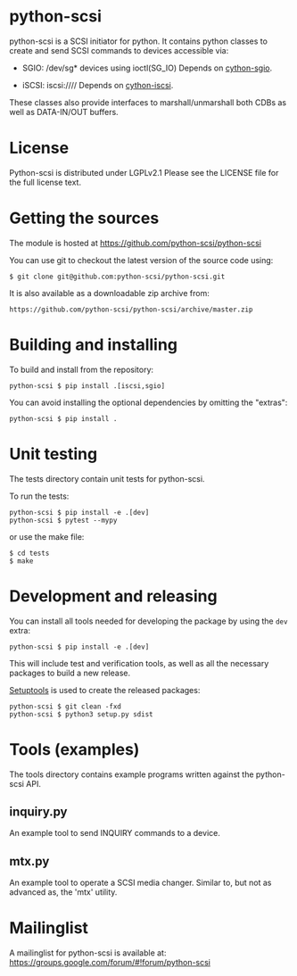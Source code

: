 python-scsi
===========
python-scsi is a SCSI initiator for python.
It contains python classes to create and send SCSI commands to devices
accessible via:

* SGIO: /dev/sg* devices using ioctl(SG_IO)
  Depends on [cython-sgio](https://github.com/python-scsi/cython-sgio).

* iSCSI: iscsi://<server>/<iqn>/<lun>
  Depends on [cython-iscsi](https://github.com/python-scsi/cython-iscsi).

These classes also provide interfaces to marshall/unmarshall both CDBs
as well as DATA-IN/OUT buffers.


License
=======
Python-scsi is distributed under LGPLv2.1
Please see the LICENSE file for the full license text.


Getting the sources
===================
The module is hosted at https://github.com/python-scsi/python-scsi

You can use git to checkout the latest version of the source code using:

    $ git clone git@github.com:python-scsi/python-scsi.git

It is also available as a downloadable zip archive from:

    https://github.com/python-scsi/python-scsi/archive/master.zip


Building and installing
=======================

To build and install from the repository:

    python-scsi $ pip install .[iscsi,sgio]

You can avoid installing the optional dependencies by omitting the "extras":

    python-scsi $ pip install .

Unit testing
============
The tests directory contain unit tests for python-scsi.

To run the tests:

    python-scsi $ pip install -e .[dev]
    python-scsi $ pytest --mypy

or use the make file:

    $ cd tests
    $ make

Development and releasing
=========================

You can install all tools needed for developing the package by using
the `dev` extra:

    python-scsi $ pip install -e .[dev]

This will include test and verification tools, as well as all the
necessary packages to build a new release.

[Setuptools](https://setuptools.readthedocs.io/) is used to create the
released packages:

    python-scsi $ git clean -fxd
    python-scsi $ python3 setup.py sdist

Tools (examples)
================
The tools directory contains example programs written against the python-scsi
API. 

inquiry.py
----------
An example tool to send INQUIRY commands to a device.

mtx.py
------
An example tool to operate a SCSI media changer. Similar to, but not as
advanced as, the 'mtx' utility.


Mailinglist
===========
A mailinglist for python-scsi is available at:
https://groups.google.com/forum/#!forum/python-scsi
